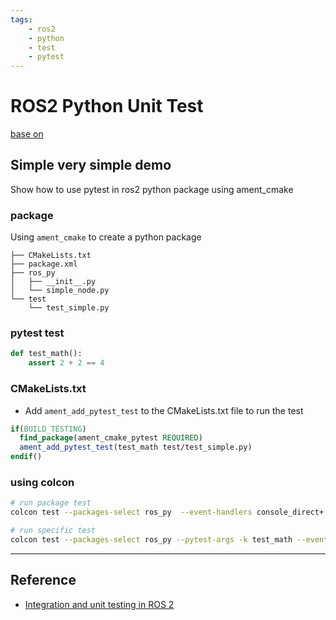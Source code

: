 ```yaml
---
tags:
    - ros2
    - python
    - test
    - pytest
---
```


# ROS2 Python Unit Test
[base on](https://arnebaeyens.com/blog/2024/ros2-integration-testing/)
## Simple very simple demo
Show how to use pytest in ros2 python package using ament_cmake 


### package
Using `ament_cmake` to create a python package


```
├── CMakeLists.txt
├── package.xml
├── ros_py
│   ├── __init__.py
│   └── simple_node.py
└── test
    └── test_simple.py
```

### pytest test
```python title="simple_node.py"
def test_math():
    assert 2 + 2 == 4
```

### CMakeLists.txt
- Add `ament_add_pytest_test` to the CMakeLists.txt file to run the test


```cmake
if(BUILD_TESTING)
  find_package(ament_cmake_pytest REQUIRED)
  ament_add_pytest_test(test_math test/test_simple.py)
endif()
```


### using colcon

```bash
# run package test
colcon test --packages-select ros_py  --event-handlers console_direct+

# run specific test
colcon test --packages-select ros_py --pytest-args -k test_math --event-handlers console_direct+
```

---

## Reference
- [Integration and unit testing in ROS 2](https://arnebaeyens.com/blog/2024/ros2-integration-testing/)